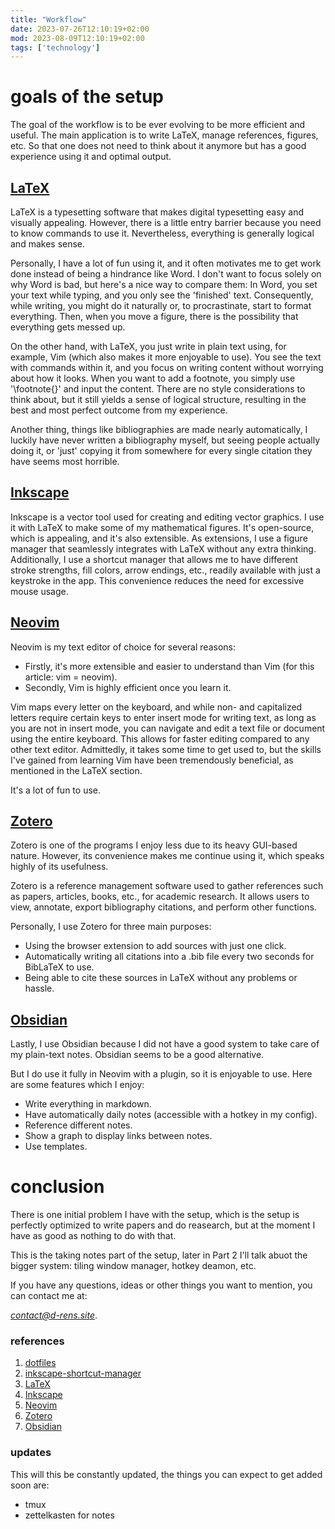 ```yaml
---
title: "Workflow"
date: 2023-07-26T12:10:19+02:00
mod: 2023-08-09T12:10:19+02:00
tags: ['technology']
---
```


<!-- todo
pictures finding:
- LaTeX
- Inkscape
  - maybe the interface
- Neovim
  - just a picture of some bibliography maybe, which then can also be used for the .bib thing
- Zotero
  - interface
- Obsidian
  - graph/interface

make a workflow diagram, maybe with xmind/LaTeX
-->




# goals of the setup
The goal of the workflow is to be ever evolving to be more efficient and
useful. The main application is to write LaTeX, manage references,
figures, etc. So that one does not need to think about it anymore but
has a good experience using it and optimal output.

## [LaTeX](https://en.wikipedia.org/wiki/LaTeX)
LaTeX is a typesetting software that makes digital typesetting easy and
visually appealing. However, there is a little entry barrier because you
need to know commands to use it. Nevertheless, everything is generally
logical and makes sense.

Personally, I have a lot of fun using it, and it often motivates me to
get work done instead of being a hindrance like Word. I don\'t want to
focus solely on why Word is bad, but here\'s a nice way to compare them:
In Word, you set your text while typing, and you only see the
\'finished\' text. Consequently, while writing, you might do it
naturally or, to procrastinate, start to format everything. Then, when
you move a figure, there is the possibility that everything gets messed
up.

On the other hand, with LaTeX, you just write in plain text using, for
example, Vim (which also makes it more enjoyable to use). You see the
text with commands within it, and you focus on writing content without
worrying about how it looks. When you want to add a footnote, you simply
use \'\\footnote{}\' and input the content. There are no style
considerations to think about, but it still yields a sense of logical
structure, resulting in the best and most perfect outcome from my
experience.

Another thing, things like bibliographies are made nearly automatically,
I luckily have never written a bibliography myself, but seeing people
actually doing it, or \'just\' copying it from somewhere for every
single citation they have seems most horrible.

## [Inkscape](https://inkscape.org/about/)
Inkscape is a vector tool used for creating and editing vector graphics.
I use it with LaTeX to make some of my mathematical figures. It\'s
open-source, which is appealing, and it\'s also extensible. As
extensions, I use a figure manager that seamlessly integrates with LaTeX
without any extra thinking. Additionally, I use a shortcut manager that
allows me to have different stroke strengths, fill colors, arrow
endings, etc., readily available with just a keystroke in the app. This
convenience reduces the need for excessive mouse usage.

## [Neovim](https://github.com/neovim/neovim)
Neovim is my text editor of choice for several reasons:
- Firstly, it\'s more extensible and easier to understand than Vim (for this article: vim = neovim).
- Secondly, Vim is highly efficient once you learn it.

Vim maps every letter on the keyboard, and while non- and capitalized
letters require certain keys to enter insert mode for writing text, as
long as you are not in insert mode, you can navigate and edit a text
file or document using the entire keyboard. This allows for faster
editing compared to any other text editor. Admittedly, it takes some
time to get used to, but the skills I\'ve gained from learning Vim have
been tremendously beneficial, as mentioned in the LaTeX section.

It\'s a lot of fun to use.

## [Zotero](https://www.zotero.org/)

Zotero is one of the programs I enjoy less due to its heavy GUI-based
nature. However, its convenience makes me continue using it, which
speaks highly of its usefulness.

Zotero is a reference management software used to gather references such
as papers, articles, books, etc., for academic research. It allows users
to view, annotate, export bibliography citations, and perform other
functions.

Personally, I use Zotero for three main purposes:

-   Using the browser extension to add sources with just one click.
-   Automatically writing all citations into a .bib file every two seconds for BibLaTeX to use.
-   Being able to cite these sources in LaTeX without any problems or hassle.

## [Obsidian](https://obsidian.md/)
Lastly, I use Obsidian because I did not have a good system to take care
of my plain-text notes. Obsidian seems to be a good alternative.

But I do use it fully in Neovim with a plugin, so it is enjoyable to
use. Here are some features which I enjoy:

-   Write everything in markdown.
-   Have automatically daily notes (accessible with a hotkey in my config).
-   Reference different notes.
-   Show a graph to display links between notes.
-   Use templates.

# conclusion
There is one initial problem I have with the setup, which is the setup
is perfectly optimized to write papers and do reasearch, but at the
moment I have as good as nothing to do with that.

This is the taking notes part of the setup, later in Part 2 I\'ll talk
abuot the bigger system: tiling window manager, hotkey deamon, etc.

If you have any questions, ideas or other things you want to mention,
you can contact me at:

[*contact@d-rens.site*](mailto:contact@d-rens.site?subject=Web%20page%20contact%20link).



### references
1. [dotfiles](https://github.com/d-rens/dotfiles)
2. [inkscape-shortcut-manager](https://github.com/d-rens/inkscape-shortcut-manager)
3. [LaTeX](https://en.wikipedia.org/wiki/LaTeX)
4. [Inkscape](https://inkscape.org/about/)
5. [Neovim](https://github.com/neovim/neovim)
6. [Zotero](https://www.zotero.org/)
7. [Obsidian](https://obsidian.md/)

### updates
This will this be constantly updated, the things you can expect to get
added soon are:
-   tmux
-   zettelkasten for notes
